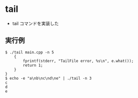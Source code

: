 # tail
* tail コマンドを実装した

## 実行例
```
$ ./tail main.cpp -n 5
    {
        fprintf(stderr, "TailFile error, %s\n", e.what());
        return 1;
    }
}
$ echo -e "a\nb\nc\nd\ne" | ./tail -n 3
c
d
e
```